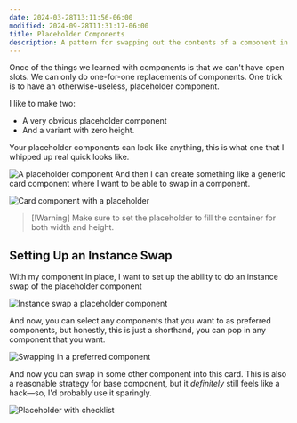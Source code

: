 ```yaml
---
date: 2024-03-28T13:11:56-06:00
modified: 2024-09-28T11:31:17-06:00
title: Placeholder Components
description: A pattern for swapping out the contents of a component in Figma.
---
```


Once of the things we learned with components is that we can't have open slots. We can only do one-for-one replacements of components. One trick is to have an otherwise-useless, placeholder component.

I like to make two:

- A very obvious placeholder component
- And a variant with zero height.

Your placeholder components can look like anything, this is what one that I whipped up real quick looks like.

![A placeholder component](assets/figma-placeholder-component.png)
And then I can create something like a generic card component where I want to be able to swap in a component.

![Card component with a placeholder](assets/figma-card-with-placeholder.png)

> [!Warning] Make sure to set the placeholder to fill the container for both width and height.

## Setting Up an Instance Swap

With my component in place, I want to set up the ability to do an instance swap of the placeholder component

![Instance swap a placeholder component](assets/figma-instance-swap-placeholder-component.png)

And now, you can select any components that you want to as preferred components, but honestly, this is just a shorthand, you can pop in any component that you want.

![Swapping in a preferred component](assets/figma-preferred-component-instance-swap.png)

And now you can swap in some other component into this card. This is also a reasonable strategy for base component, but it _definitely_ still feels like a hack—so, I'd probably use it sparingly.

![Placeholder with checklist](assets/figma-placeholder-with-checklist.png)
